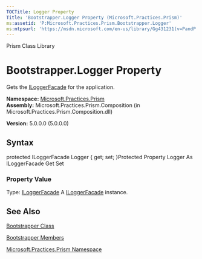 ```yaml
---
TOCTitle: Logger Property
Title: 'Bootstrapper.Logger Property (Microsoft.Practices.Prism)'
ms:assetid: 'P:Microsoft.Practices.Prism.Bootstrapper.Logger'
ms:mtpsurl: 'https://msdn.microsoft.com/en-us/library/Gg431231(v=PandP.50)'
---
```


Prism Class Library

Bootstrapper.Logger Property
================================

Gets the [ILoggerFacade](https://msdn.microsoft.com/t:microsoft.practices.prism.logging.iloggerfacade) for the application.

**Namespace:** [Microsoft.Practices.Prism](https://msdn.microsoft.com/n:microsoft.practices.prism)
**Assembly:** Microsoft.Practices.Prism.Composition (in Microsoft.Practices.Prism.Composition.dll)

**Version:** 5.0.0.0 (5.0.0.0)

## Syntax


protected ILoggerFacade Logger { get; set; }Protected Property Logger As ILoggerFacade Get Set
### Property Value

Type: [ILoggerFacade](https://msdn.microsoft.com/t:microsoft.practices.prism.logging.iloggerfacade)
A [ILoggerFacade](https://msdn.microsoft.com/t:microsoft.practices.prism.logging.iloggerfacade) instance.

See Also
--------


[Bootstrapper Class](https://msdn.microsoft.com/t:microsoft.practices.prism.bootstrapper)

[Bootstrapper Members](https://msdn.microsoft.com/allmembers.t:microsoft.practices.prism.bootstrapper)

[Microsoft.Practices.Prism Namespace](https://msdn.microsoft.com/n:microsoft.practices.prism)
